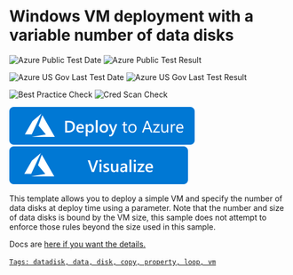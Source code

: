 # Windows VM deployment with a variable number of data disks

![Azure Public Test Date](https://azurequickstartsservice.blob.core.windows.net/badges/101-vm-windows-copy-datadisks/PublicLastTestDate.svg)
![Azure Public Test Result](https://azurequickstartsservice.blob.core.windows.net/badges/101-vm-windows-copy-datadisks/PublicDeployment.svg)

![Azure US Gov Last Test Date](https://azurequickstartsservice.blob.core.windows.net/badges/101-vm-windows-copy-datadisks/FairfaxLastTestDate.svg)
![Azure US Gov Last Test Result](https://azurequickstartsservice.blob.core.windows.net/badges/101-vm-windows-copy-datadisks/FairfaxDeployment.svg)

![Best Practice Check](https://azurequickstartsservice.blob.core.windows.net/badges/101-vm-windows-copy-datadisks/BestPracticeResult.svg)
![Cred Scan Check](https://azurequickstartsservice.blob.core.windows.net/badges/101-vm-windows-copy-datadisks/CredScanResult.svg)

[![Deploy To Azure](https://raw.githubusercontent.com/Azure/azure-quickstart-templates/master/1-CONTRIBUTION-GUIDE/images/deploytoazure.svg?sanitize=true)](https://portal.azure.com/#create/Microsoft.Template/uri/https%3A%2F%2Fraw.githubusercontent.com%2FAzure%2Fazure-quickstart-templates%2Fmaster%2F101-vm-windows-copy-datadisks%2Fazuredeploy.json)  [![Visualize](https://raw.githubusercontent.com/Azure/azure-quickstart-templates/master/1-CONTRIBUTION-GUIDE/images/visualizebutton.svg?sanitize=true)](http://armviz.io/#/?load=https%3A%2F%2Fraw.githubusercontent.com%2FAzure%2Fazure-quickstart-templates%2Fmaster%2F101-vm-windows-copy-datadisks%2Fazuredeploy.json)

This template allows you to deploy a simple VM and specify the number of data disks at deploy time using a parameter.  Note that the number and size of data disks is bound by the VM size, this sample does not attempt to enforce those rules beyond the size used in this sample.

Docs are <a href="https://docs.microsoft.com/en-us/azure/virtual-machines/virtual-machines-windows-sizes" target="_blank">here if you want the details.

`Tags: datadisk, data, disk, copy, property, loop, vm`


